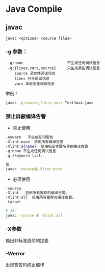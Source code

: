 # Java Compile
## javac

```javac <options> <source files>```



### -g 参数：
```
 -g:none                    不生成任何调试信息
 -g:{lines,vars,source}     只生成某些调试信息
    source 源文件调试信息
    lines 行号调试信息
    vars 本地变量调试信息
```
举例：
```bash
javac -g:source,lines,vars TestJava.java
```

### 禁止屏蔽编译告警 
- 禁止使用
```bash
-nowarn   不生成任何警告
-Xlint:none  禁用所有编译告警
-Xlint:${name}  禁用指定告警名称的编译告警
-g:none 不生成任何调试信息
-g:[keyword list]

如：
javac -nowarn或-Xlint:none

```

- 必须使用
```bash
-source 
-Xlint   启用所有推荐的编译告警。
-Xlint:all  启用所有推荐的编译告警。
-target

# 如： 
javac -source 8 -Xlint:all
```

### -X参数
输出非标准选项的提要

### -Werror
出现警告时终止编译





